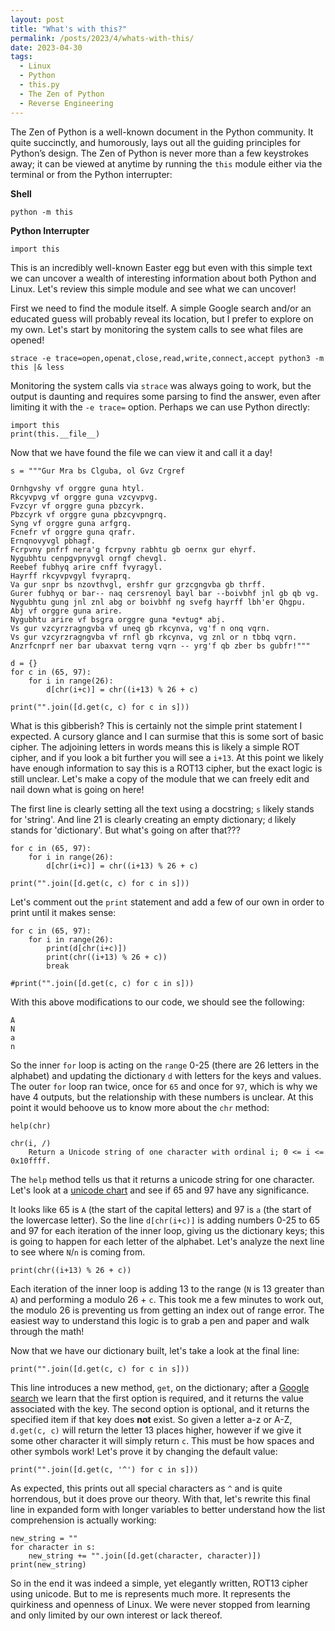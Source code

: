 ```yaml
---
layout: post
title: "What's with this?"
permalink: /posts/2023/4/whats-with-this/
date: 2023-04-30
tags:
  - Linux
  - Python
  - this.py
  - The Zen of Python
  - Reverse Engineering
---
```


The Zen of Python is a well-known document in the Python community. It quite succinctly, and humorously, lays out all the guiding principles for Python’s design. The Zen of Python is never more than a few keystrokes away; it can be viewed at anytime by running the `this` module either via the terminal or from the Python interrupter:

**Shell**
```
python -m this
```

**Python Interrupter**
```
import this
```

This is an incredibly well-known Easter egg but even with this simple text we can uncover a wealth of interesting information about both Python and Linux. Let's review this simple module and see what we can uncover!

First we need to find the module itself. A simple Google search and/or an educated guess will probably reveal its location, but I prefer to explore on my own. Let's start by monitoring the system calls to see what files are opened!

```
strace -e trace=open,openat,close,read,write,connect,accept python3 -m this |& less
```

Monitoring the system calls via `strace` was always going to work, but the output is daunting and requires some parsing to find the answer, even after limiting it with the `-e trace=` option. Perhaps we can use Python directly:

```
import this
print(this.__file__)
```

Now that we have found the file we can view it and call it a day!

```
s = """Gur Mra bs Clguba, ol Gvz Crgref

Ornhgvshy vf orggre guna htyl.
Rkcyvpvg vf orggre guna vzcyvpvg.
Fvzcyr vf orggre guna pbzcyrk.
Pbzcyrk vf orggre guna pbzcyvpngrq.
Syng vf orggre guna arfgrq.
Fcnefr vf orggre guna qrafr.
Ernqnovyvgl pbhagf.
Fcrpvny pnfrf nera'g fcrpvny rabhtu gb oernx gur ehyrf.
Nygubhtu cenpgvpnyvgl orngf chevgl.
Reebef fubhyq arire cnff fvyragyl.
Hayrff rkcyvpvgyl fvyraprq.
Va gur snpr bs nzovthvgl, ershfr gur grzcgngvba gb thrff.
Gurer fubhyq or bar-- naq cersrenoyl bayl bar --boivbhf jnl gb qb vg.
Nygubhtu gung jnl znl abg or boivbhf ng svefg hayrff lbh'er Qhgpu.
Abj vf orggre guna arire.
Nygubhtu arire vf bsgra orggre guna *evtug* abj.
Vs gur vzcyrzragngvba vf uneq gb rkcynva, vg'f n onq vqrn.
Vs gur vzcyrzragngvba vf rnfl gb rkcynva, vg znl or n tbbq vqrn.
Anzrfcnprf ner bar ubaxvat terng vqrn -- yrg'f qb zber bs gubfr!"""

d = {}
for c in (65, 97):
    for i in range(26):
        d[chr(i+c)] = chr((i+13) % 26 + c)

print("".join([d.get(c, c) for c in s]))
```

What is this gibberish? This is certainly not the simple print statement I expected. A cursory glance and I can surmise that this is some sort of basic cipher. The adjoining letters in words means this is likely a simple ROT cipher, and if you look a bit further you will see a `i+13`. At this point we likely have enough information to say this is a ROT13 cipher, but the exact logic is still unclear. Let's make a copy of the module that we can freely edit and nail down what is going on here!

The first line is clearly setting all the text using a docstring; `s` likely stands for 'string'. And line 21 is clearly creating an empty dictionary; `d` likely stands for 'dictionary'. But what's going on after that???

```
for c in (65, 97):
    for i in range(26):
        d[chr(i+c)] = chr((i+13) % 26 + c)

print("".join([d.get(c, c) for c in s]))
```

Let's comment out the `print` statement and add a few of our own in order to print until it makes sense:

```
for c in (65, 97):
    for i in range(26):
        print(d[chr(i+c)])
        print(chr((i+13) % 26 + c))
        break

#print("".join([d.get(c, c) for c in s]))
```

With this above modifications to our code, we should see the following:

```
A
N
a
n
```

So the inner `for` loop is acting on the `range` 0-25 (there are 26 letters in the alphabet) and updating the dictionary `d` with letters for the keys and values. The outer `for` loop ran twice, once for `65` and once for `97`, which is why we have 4 outputs, but the relationship with these numbers is unclear. At this point it would behoove us to know more about the `chr` method:

```
help(chr)

chr(i, /)
    Return a Unicode string of one character with ordinal i; 0 <= i <= 0x10ffff.
```

The `help` method tells us that it returns a unicode string for one character. Let's look at a [unicode chart](https://en.wikipedia.org/wiki/List_of_Unicode_characters) and see if 65 and 97 have any significance.

It looks like 65 is `A` (the start of the capital letters) and 97 is `a` (the start of the lowercase letter). So the line `d[chr(i+c)]` is adding numbers 0-25 to 65 and 97 for each iteration of the inner loop, giving us the dictionary keys; this is going to happen for each letter of the alphabet. Let's analyze the next line to see where `N`/`n` is coming from.

```
print(chr((i+13) % 26 + c))
```

Each iteration of the inner loop is adding 13 to the range (`N` is 13 greater than `A`) and performing a modulo 26 + `c`. This took me a few minutes to work out, the modulo 26 is preventing us from getting an index out of range error. The easiest way to understand this logic is to grab a pen and paper and walk through the math!

Now that we have our dictionary built, let's take a look at the final line:

```
print("".join([d.get(c, c) for c in s]))
```

This line introduces a new method, `get`, on the dictionary; after a [Google search](https://www.w3schools.com/python/ref_dictionary_get.asp) we learn that the first option is required, and it returns the value associated with the key. The second option is optional, and it returns the specified item if that key does **not** exist. So given a letter a-z or A-Z, `d.get(c, c)` will return the letter 13 places higher, however if we give it some other character it will simply return `c`. This must be how spaces and other symbols work! Let's prove it by changing the default value:

```
print("".join([d.get(c, '^') for c in s]))
```

As expected, this prints out all special characters as `^` and is quite horrendous, but it does prove our theory. With that, let's rewrite this final line in expanded form with longer variables to better understand how the list comprehension is actually working:

```
new_string = ""
for character in s:
    new_string += "".join([d.get(character, character)])
print(new_string)
``` 

So in the end it was indeed a simple, yet elegantly written, ROT13 cipher using unicode. But to me is represents much more. It represents the quirkiness and openness of Linux. We were never stopped from learning and only limited by our own interest or lack thereof.
